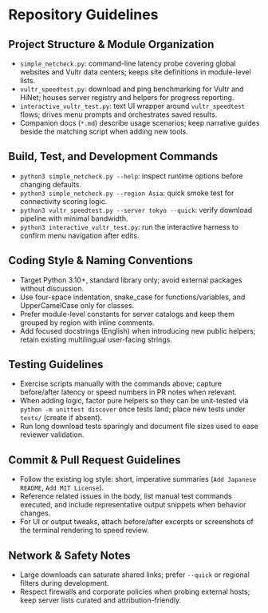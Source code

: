# Repository Guidelines

## Project Structure & Module Organization
- `simple_netcheck.py`: command-line latency probe covering global websites and Vultr data centers; keeps site definitions in module-level lists.
- `vultr_speedtest.py`: download and ping benchmarking for Vultr and HiNet; houses server registry and helpers for progress reporting.
- `interactive_vultr_test.py`: text UI wrapper around `vultr_speedtest` flows; drives menu prompts and orchestrates saved results.
- Companion docs (`*.md`) describe usage scenarios; keep narrative guides beside the matching script when adding new tools.

## Build, Test, and Development Commands
- `python3 simple_netcheck.py --help`: inspect runtime options before changing defaults.
- `python3 simple_netcheck.py --region Asia`: quick smoke test for connectivity scoring logic.
- `python3 vultr_speedtest.py --server tokyo --quick`: verify download pipeline with minimal bandwidth.
- `python3 interactive_vultr_test.py`: run the interactive harness to confirm menu navigation after edits.

## Coding Style & Naming Conventions
- Target Python 3.10+, standard library only; avoid external packages without discussion.
- Use four-space indentation, snake_case for functions/variables, and UpperCamelCase only for classes.
- Prefer module-level constants for server catalogs and keep them grouped by region with inline comments.
- Add focused docstrings (English) when introducing new public helpers; retain existing multilingual user-facing strings.

## Testing Guidelines
- Exercise scripts manually with the commands above; capture before/after latency or speed numbers in PR notes when relevant.
- When adding logic, factor pure helpers so they can be unit-tested via `python -m unittest discover` once tests land; place new tests under `tests/` (create if absent).
- Run long download tests sparingly and document file sizes used to ease reviewer validation.

## Commit & Pull Request Guidelines
- Follow the existing log style: short, imperative summaries (`Add Japanese README`, `Add MIT License`).
- Reference related issues in the body, list manual test commands executed, and include representative output snippets when behavior changes.
- For UI or output tweaks, attach before/after excerpts or screenshots of the terminal rendering to speed review.

## Network & Safety Notes
- Large downloads can saturate shared links; prefer `--quick` or regional filters during development.
- Respect firewalls and corporate policies when probing external hosts; keep server lists curated and attribution-friendly.
